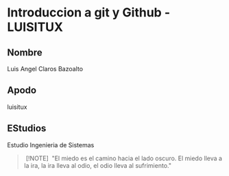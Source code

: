 # Introduccion a git y Github - LUISITUX

## Nombre

Luis Angel Claros Bazoalto

## Apodo

luisitux

## EStudios

Estudio Ingenieria de Sistemas



> [!NOTE]
> "El miedo es el camino hacia el lado oscuro. El miedo lleva a la ira, la ira lleva al odio, el odio lleva al sufrimiento."